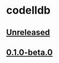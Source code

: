 # codelldb

## [Unreleased]

## [0.1.0-beta.0]

[unreleased]: https://github.com/pytauri/pytauri/tree/HEAD
[0.1.0-beta.0]: https://github.com/pytauri/pytauri/releases/tag/py/codelldb/v0.1.0-beta.0
